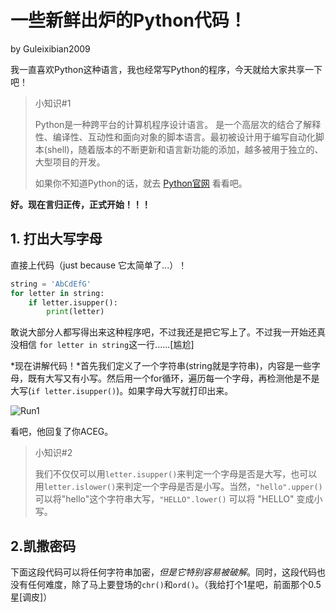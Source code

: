 # 一些新鲜出炉的Python代码！

by Guleixibian2009  

我一直喜欢Python这种语言，我也经常写Python的程序，今天就给大家共享一下吧！  

> 小知识#1  
>
> Python是一种跨平台的计算机程序设计语言。 是一个高层次的结合了解释性、编译性、互动性和面向对象的脚本语言。最初被设计用于编写自动化脚本(shell)，随着版本的不断更新和语言新功能的添加，越多被用于独立的、大型项目的开发。  
>
> 如果你不知道Python的话，就去 [Python官网](https://www.python.org/about/gettingstarted/) 看看吧。

**好。现在言归正传，正式开始！！！**

## 1. 打出大写字母

直接上代码（just because 它太简单了...）！  

```python
string = 'AbCdEfG'
for letter in string:
	if letter.isupper():
		print(letter)
```

敢说大部分人都写得出来这种程序吧，不过我还是把它写上了。不过我一开始还真没相信 `for letter in string`这一行......[尴尬]  

*现在讲解代码！*首先我们定义了一个字符串(string就是字符串)，内容是一些字母，既有大写又有小写。然后用一个for循环，遍历每一个字母，再检测他是不是大写(`if letter.isupper()`)。如果字母大写就打印出来。  

![Run1](https://guleixibian2009.github.io/Sourse/Pics/Code/Python/#1/run1.png)  

看吧，他回复了你ACEG。  

> 小知识#2  
>
> 我们不仅仅可以用`letter.isupper()`来判定一个字母是否是大写，也可以用`letter.islower()`来判定一个字母是否是小写。当然，`"hello".upper()`可以将"hello"这个字符串大写，`"HELLO".lower()` 可以将 "HELLO" 变成小写。

## 2.凯撒密码

下面这段代码可以将任何字符串加密，*但是它特别容易被破解*。同时，这段代码也没有任何难度，除了马上要登场的`chr()`和`ord()`。（我给打个1星吧，前面那个0.5星[调皮]）